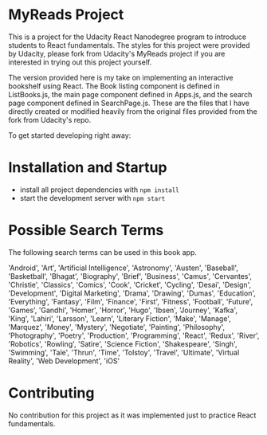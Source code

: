 # MyReads Project

This is a project for the Udacity React Nanodegree program to introduce students to React fundamentals. The styles for this project were provided by Udacity, please fork from Udacity's MyReads project if you are interested in trying out this project yourself.

The version provided here is my take on implementing an interactive bookshelf using React. The Book listing component is defined in ListBooks.js, the main page component defined in Apps.js, and the search page component defined in SearchPage.js. These are the files that I have directly created or modified heavily from the original files provided from the fork from Udacity's repo.

To get started developing right away:

# Installation and Startup

* install all project dependencies with `npm install`
* start the development server with `npm start`

# Possible Search Terms

The following search terms can be used in this book app.

'Android', 'Art', 'Artificial Intelligence', 'Astronomy', 'Austen', 'Baseball', 'Basketball', 'Bhagat', 'Biography', 'Brief', 'Business', 'Camus', 'Cervantes', 'Christie', 'Classics', 'Comics', 'Cook', 'Cricket', 'Cycling', 'Desai', 'Design', 'Development', 'Digital Marketing', 'Drama', 'Drawing', 'Dumas', 'Education', 'Everything', 'Fantasy', 'Film', 'Finance', 'First', 'Fitness', 'Football', 'Future', 'Games', 'Gandhi', 'Homer', 'Horror', 'Hugo', 'Ibsen', 'Journey', 'Kafka', 'King', 'Lahiri', 'Larsson', 'Learn', 'Literary Fiction', 'Make', 'Manage', 'Marquez', 'Money', 'Mystery', 'Negotiate', 'Painting', 'Philosophy', 'Photography', 'Poetry', 'Production', 'Programming', 'React', 'Redux', 'River', 'Robotics', 'Rowling', 'Satire', 'Science Fiction', 'Shakespeare', 'Singh', 'Swimming', 'Tale', 'Thrun', 'Time', 'Tolstoy', 'Travel', 'Ultimate', 'Virtual Reality', 'Web Development', 'iOS'

# Contributing

No contribution for this project as it was implemented just to practice React fundamentals.
